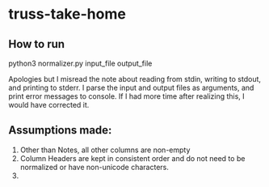 # truss-take-home

## How to run
python3 normalizer.py input_file output_file

Apologies but I misread the note about reading from stdin, writing to stdout, and printing to stderr. I parse the input and output files as arguments, and print error messages to console. If I had more time after realizing this, I would have corrected it.

## Assumptions made:
1. Other than Notes, all other columns are non-empty
2. Column Headers are kept in consistent order and do not need to be normalized or have non-unicode characters.
3. 
